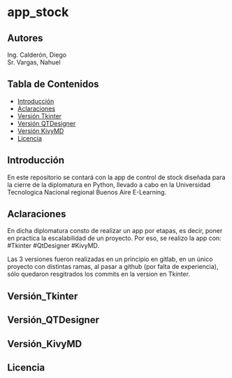 # app_stock

## Autores
Ing. Calderón, Diego  
Sr. Vargas, Nahuel

## Tabla de Contenidos

- [Introducción](#introducción)
- [Aclaraciones](#aclaraciones)
- [Versión Tkinter](#versión_tkinter)
- [Versión QTDesigner](#versión_qtdesigner)
- [Versión KivyMD](#versión_kivymd)
- [Licencia](#licencia)

## Introducción
En este repositorio se contará con la app de control de stock diseñada para la cierre de la diplomatura en Python, 
llevado a cabo en la Universidad Tecnologica Nacional regional Buenos Aire E-Learning.

## Aclaraciones
En dicha diplomatura consto de realizar un app por etapas, es decir, poner en practica la escalabilidad de un proyecto.
Por eso, se realizo la app con: #Tkinter #QtDesigner #KivyMD.

Las 3 versiones fueron realizadas en un principio en gitlab, en un único proyecto con distintas ramas, al pasar a github (por falta de experiencia),
sólo quedaron resgitrados los commits en la version en Tkinter.

## Versión_Tkinter

## Versión_QTDesigner

## Versión_KivyMD

## Licencia



